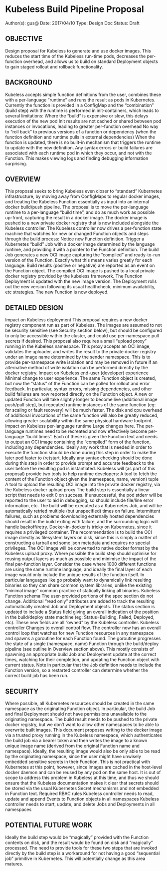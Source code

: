 # Kubeless Build Pipeline Proposal
 
Author(s): gus@
Date: 2017/04/10
Type: Design Doc
Status: Draft
 
## OBJECTIVE 
Design proposal for Kubeless to generate and use docker images.  This reduces the start time of the Kubeless run-time pods, decreases the per-function overhead, and allows us to build on standard Deployment objects to gain staged rollout and rollback functionality.

## BACKGROUND
Kubeless accepts simple function definitions from the user, combines these with a per-language “runtime” and runs the result as pods in Kubernetes.  Currently the function is provided in a ConfigMap and the “combination” (build step) with the runtime is performed in init-containers, which leads to several limitations:
Where the “build” is expensive or slow, this delays execution of the new pod
Init results are not cached or shared between pod instances or invocations, leading to greater per-function overhead
No way to “roll back” to previous versions of a function or dependency (when the function definition and runtime pulls in external dependencies)
When the function is updated, there is no built-in mechanism that triggers the runtime to update with the new definition.
Any syntax errors or build failures are associated with each runtime pod in which they occur, and not with the Function.  This makes viewing logs and finding debugging information surprising.

## OVERVIEW
This proposal seeks to bring Kubeless even closer to “standard” Kubernetes infrastructure, by moving away from ConfigMaps to regular docker images, and treating the Kubeless Function essentially as input into an internal docker build/push pipeline.
The proposal is to move the per-language runtime to a per-language “build time”, and do as much work as possible up-front, capturing the result in a docker image.  The docker image is pushed to a new private docker registry that is now included alongside the Kubeless controller.  The Kubeless controller now drives a per-function state machine that watches for new or changed Function objects and steps through the build process:
Notice new Function definition.
Trigger a Kubernetes “build” Job with a docker image determined by the language runtime, and providing it with a pointer to the Function definition.
The build Job generates a new OCI image capturing the “compiled” and ready-to-run version of the Function.  Exactly what this means varies greatly for each language.
Build results (positive or negative) are reported as an event on the Function object.
The compiled OCI image is pushed to a local private docker registry provided by the kubeless framework.
The Function Deployment is updated with the new image version.
The Deployment rolls out the new version following its usual healthcheck, minimum availability, etc strategies.
The new Function is now deployed.

## DETAILED DESIGN
Impact on Kubeless deployment
This proposal requires a new docker registry component run as part of Kubeless.  The images are assumed to not be security sensitive (see Security section below), but should be configured to only be accessible within the cluster, and could use per-namespace pull secrets if desired.
This proposal also requires a small “upload proxy” running in the Kubeless namespace.  This proxy accepts an OCI image, validates the uploader, and writes the result to the private docker registry under an image name determined by the sender namespace.  This is to provide per-namespace write isolation and may be removed in future if an alternative method of write isolation can be performed directly by the docker registry.
Impact on Kubeless end-user (developer) experience
Minimal change to user experience.  The same Function object is created, but now the “status” of the Function can be polled for rollout and error feedback.  In particular, syntax errors, missing dependencies, and other build failures are now reported directly on the Function object.
A new or updated Function will take slightly longer to become live (additional image push/pull step), but repeated runtime instances of the same function (eg: for scaling or fault recovery) will be much faster.  The disk and cpu overhead of additional invocations of the same function will also be greatly reduced, allowing greater scalability within the same physical hardware footprint.
Impact on Kubeless per-language runtime
Large changes here.  The per-language runtimes need to be recreated and now effectively become per-language “build times”.  Each of these is given the Function text and needs to output an OCI image containing the “compiled” form of the function, including any dependencies.  Ideally any work that is needed in order to execute the function should be done during this step in order to make the later pod faster to (re)start.  Ideally any syntax checking should be done during this step in order to provide prompt and accurate feedback to the user before the resulting pod is instantiated.
Kubeless will (as part of this proposal) provide two tools to help runtime developers:
A tool to fetch the content of the Function object given the (namespace, name, version) tuple
A tool to upload the resulting OCI image into the private docker registry, via the Kubeless docker upload proxy
The build step is essentially a linear script that needs to exit 0 on success.  If unsuccessful, the pod stderr will be reported to the user to aid in debugging, so should include file/line error information, etc.  The build will be executed as a Kubernetes Job, and will be automatically retried multiple (but unspecified) times on failure.  Intermittent failures, such as problems downloading externally hosted dependencies should result in the build exiting with failure, and the surrounding logic will handle backoff/retry.
Docker-in-docker is tricky on Kubernetes, since it requires a privileged container.  The recommendation is to build the OCI image directly as filesystem layers on disk, since this is simply a matter of constructing a tarball and some json metadata and requires no special privileges.  The OCI image will be converted to native docker format by the Kubeless upload proxy.
Where possible the build step should optimise for reusing output layers as much as possible and minimise the impact of the final per-function layer.  Consider the case where 1000 different functions are using the same runtime language, and ideally the final layer of each image would only include the unique results of the function itself.  In particular languages like go probably want to dynamically link resulting binaries so they can share common system libraries, unlike the existing “minimal image” common practice of statically linking all binaries.
Kubeless Function schema
The user-provided portions of the spec section do not change.  Additional “read only” attributes are added to track the resulting automatically created Job and Deployment objects.  The status section is updated to include a Status field giving an overall indication of the position in the build/deploy state machine (eg: Status=Building, Failed, Deployed, etc).  These new fields are all “owned” by the Kubeless controller.
Kubeless controller
Changes to overall control flow.  The controller now has an overall control loop that watches for new Function resources in any namespace and spawns a goroutine for each Function found.  The goroutine progresses the state of a single (namespace, name) Function through the build/deploy pipeline (see outline in Overview section above).  This mostly consists of spawning an appropriate build Job and Deployment update at the correct times, watching for their completion, and updating the Function object with current status.  Note in particular that the Job definition needs to include the Function version, so a restarted controller can determine whether the correct build job has been run.

## SECURITY
Where possible, all Kubernetes resources should be created in the same namespace as the originating Function object.  In particular, the build Job and final Deployment should not have permissions unavailable to the originating namespace.
The build result needs to be pushed to the private docker registry, but we don’t want to allow other namespaces to be able to overwrite built images.  This document proposes writing to the docker image via a trusted proxy running in the Kubeless namespace, which authenticates the build job via a bearer token and then writes the image to a known unique image name (derived from the original Function name and namespace).
Ideally, the resulting image would also be only able to be read by the originating namespace, since the user might have unwisely embedded sensitive secrets in their Function.  This is not practical with Kubernetes at this point, however, since images are cached in the host-level docker daemon and can be reused by any pod on the same host.  It is out of scope to address this problem in Kubeless at this time, and thus we should ensure that the Kubeless documentation makes it clear that secrets should be stored via the usual Kubernetes Secret mechanisms and not embedded in Function text.
Required RBAC rules
Kubeless controller needs to read, update and append Events to Function objects in all namespaces
Kubeless controller needs to start, update, and delete Jobs and Deployments in all namespaces

## POTENTIAL FUTURE WORK
Ideally the build step would be “magically” provided with the Function contents on disk, and the result would be found on disk and “magically” processed.  The need to provide tools for these two steps that are invoked directly by the build step is a workaround for not having a good “sequential job” primitive in Kubernetes.  This will potentially change as this area matures.

